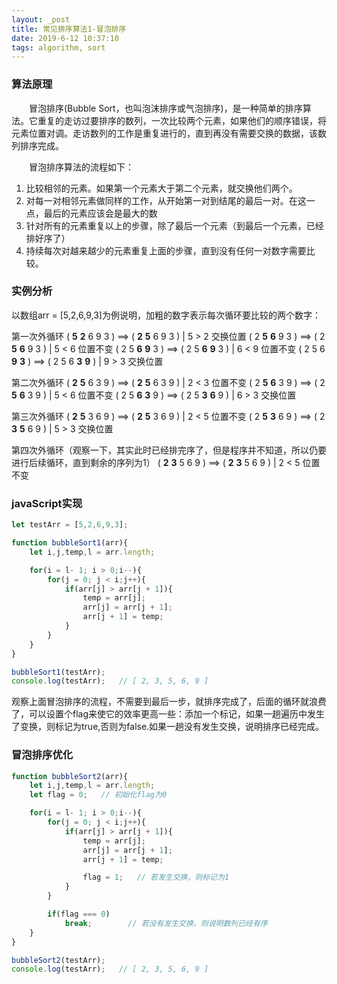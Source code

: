 ```yaml
---
layout: _post
title: 常见排序算法1-冒泡排序
date: 2019-6-12 10:37:10
tags: algorithm, sort
---
```



### 算法原理

　　冒泡排序(Bubble Sort，也叫泡沫排序或气泡排序)，是一种简单的排序算法。它重复的走访过要排序的数列，一次比较两个元素，如果他们的顺序错误，将元素位置对调。走访数列的工作是重复进行的，直到再没有需要交换的数据，该数列排序完成。
<!--more-->
　　冒泡排序算法的流程如下：
1. 比较相邻的元素。如果第一个元素大于第二个元素，就交换他们两个。
2. 对每一对相邻元素做同样的工作，从开始第一对到结尾的最后一对。在这一点，最后的元素应该会是最大的数
3. 针对所有的元素重复以上的步骤，除了最后一个元素（到最后一个元素，已经排好序了）
4. 持续每次对越来越少的元素重复上面的步骤，直到没有任何一对数字需要比较。

### 实例分析

以数组arr = [5,2,6,9,3]为例说明，加粗的数字表示每次循环要比较的两个数字：

第一次外循环
    ( **5** **2** 6 9 3 ) ==> ( **2** **5** 6 9 3 )  |  5 > 2 交换位置
    ( 2 **5** **6** 9 3 ) ==> ( 2 **5** **6** 9 3 )  |  5 < 6 位置不变
    ( 2 5 **6** **9** 3 ) ==> ( 2 5 **6** **9** 3 )  |  6 < 9 位置不变
    ( 2 5 6 **9** **3** ) ==> ( 2 5 6 **3** **9** )  |  9 > 3 交换位置

第二次外循环
    ( **2** **5** 6 3 9 ) ==> ( **2** **5** 6 3 9 )  |  2 < 3 位置不变
    ( 2 **5** **6** 3 9 ) ==> ( 2 **5** **6** 3 9 )  |  5 < 6 位置不变
    ( 2 5 **6** **3** 9 ) ==> ( 2 5 **3** **6** 9 )  |  6 > 3 交换位置

第三次外循环
    ( **2** **5** 3 6 9 ) ==> ( **2** **5** 3 6 9 )  |  2 < 5 位置不变
    ( 2 **5** **3** 6 9 ) ==> ( 2 **3** **5** 6 9 )  |  5 > 3 交换位置

第四次外循环（观察一下，其实此时已经排完序了，但是程序并不知道，所以仍要进行后续循环，直到剩余的序列为1）
   ( **2** **3** 5 6 9 ) ==> ( **2** **3** 5 6 9 )  |  2 < 5 位置不变

###  javaScript实现

```js
let testArr = [5,2,6,9,3];

function bubbleSort1(arr){
    let i,j,temp,l = arr.length;

    for(i = l- 1; i > 0;i--){
        for(j = 0; j < i;j++){
            if(arr[j] > arr[j + 1]){
                temp = arr[j];
                arr[j] = arr[j + 1];
                arr[j + 1] = temp;
            }
        }
    }
}

bubbleSort1(testArr);
console.log(testArr);   // [ 2, 3, 5, 6, 9 ]

```

观察上面冒泡排序的流程，不需要到最后一步，就排序完成了，后面的循环就浪费了，可以设置个flag来使它的效率更高一些：添加一个标记，如果一趟遍历中发生了变换，则标记为true,否则为false.如果一趟没有发生交换，说明排序已经完成。

### 冒泡排序优化

```js
function bubbleSort2(arr){
    let i,j,temp,l = arr.length;
    let flag = 0;   // 初始化flag为0

    for(i = l- 1; i > 0;i--){
        for(j = 0; j < i;j++){
            if(arr[j] > arr[j + 1]){
                temp = arr[j];
                arr[j] = arr[j + 1];
                arr[j + 1] = temp;

                flag = 1;   // 若发生交换，则标记为1
            }
        }

        if(flag === 0)
            break;        // 若没有发生交换，则说明数列已经有序
    }
}

bubbleSort2(testArr);
console.log(testArr);   // [ 2, 3, 5, 6, 9 ]
```